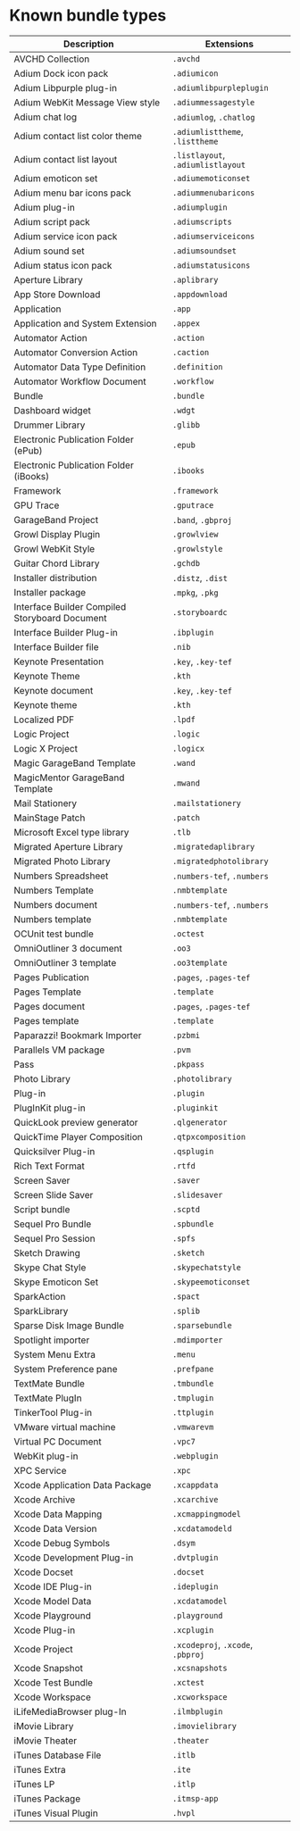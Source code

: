 # Known bundle types #

Description                                     | Extensions                        
----------------------------------------------- | ----------------------------------
AVCHD Collection                                | `.avchd`                          
Adium Dock icon pack                            | `.adiumicon`                      
Adium Libpurple plug-in                         | `.adiumlibpurpleplugin`           
Adium WebKit Message View style                 | `.adiummessagestyle`              
Adium chat log                                  | `.adiumlog`, `.chatlog`           
Adium contact list color theme                  | `.adiumlisttheme`, `.listtheme`   
Adium contact list layout                       | `.listlayout`, `.adiumlistlayout` 
Adium emoticon set                              | `.adiumemoticonset`               
Adium menu bar icons pack                       | `.adiummenubaricons`              
Adium plug-in                                   | `.adiumplugin`                    
Adium script pack                               | `.adiumscripts`                   
Adium service icon pack                         | `.adiumserviceicons`              
Adium sound set                                 | `.adiumsoundset`                  
Adium status icon pack                          | `.adiumstatusicons`               
Aperture Library                                | `.aplibrary`                      
App Store Download                              | `.appdownload`                    
Application                                     | `.app`                            
Application and System Extension                | `.appex`                          
Automator Action                                | `.action`                         
Automator Conversion Action                     | `.caction`                        
Automator Data Type Definition                  | `.definition`                     
Automator Workflow Document                     | `.workflow`                       
Bundle                                          | `.bundle`                         
Dashboard widget                                | `.wdgt`                           
Drummer Library                                 | `.glibb`                          
Electronic Publication Folder (ePub)            | `.epub`                           
Electronic Publication Folder (iBooks)          | `.ibooks`                         
Framework                                       | `.framework`                      
GPU Trace                                       | `.gputrace`                       
GarageBand Project                              | `.band`, `.gbproj`                
Growl Display Plugin                            | `.growlview`                      
Growl WebKit Style                              | `.growlstyle`                     
Guitar Chord Library                            | `.gchdb`                          
Installer distribution                          | `.distz`, `.dist`                 
Installer package                               | `.mpkg`, `.pkg`                   
Interface Builder Compiled Storyboard Document  | `.storyboardc`                    
Interface Builder Plug-in                       | `.ibplugin`                       
Interface Builder file                          | `.nib`                            
Keynote Presentation                            | `.key`, `.key-tef`                
Keynote Theme                                   | `.kth`                            
Keynote document                                | `.key`, `.key-tef`                
Keynote theme                                   | `.kth`                            
Localized PDF                                   | `.lpdf`                           
Logic Project                                   | `.logic`                          
Logic X Project                                 | `.logicx`                         
Magic GarageBand Template                       | `.wand`                           
MagicMentor GarageBand Template                 | `.mwand`                          
Mail Stationery                                 | `.mailstationery`                 
MainStage Patch                                 | `.patch`                          
Microsoft Excel type library                    | `.tlb`                            
Migrated Aperture Library                       | `.migratedaplibrary`              
Migrated Photo Library                          | `.migratedphotolibrary`           
Numbers Spreadsheet                             | `.numbers-tef`, `.numbers`        
Numbers Template                                | `.nmbtemplate`                    
Numbers document                                | `.numbers-tef`, `.numbers`        
Numbers template                                | `.nmbtemplate`                    
OCUnit test bundle                              | `.octest`                         
OmniOutliner 3 document                         | `.oo3`                            
OmniOutliner 3 template                         | `.oo3template`                    
Pages Publication                               | `.pages`, `.pages-tef`            
Pages Template                                  | `.template`                       
Pages document                                  | `.pages`, `.pages-tef`            
Pages template                                  | `.template`                       
Paparazzi! Bookmark Importer                    | `.pzbmi`                          
Parallels VM package                            | `.pvm`                            
Pass                                            | `.pkpass`                         
Photo Library                                   | `.photolibrary`                   
Plug-in                                         | `.plugin`                         
PlugInKit plug-in                               | `.pluginkit`                      
QuickLook preview generator                     | `.qlgenerator`                    
QuickTime Player Composition                    | `.qtpxcomposition`                
Quicksilver Plug-in                             | `.qsplugin`                       
Rich Text Format                                | `.rtfd`                           
Screen Saver                                    | `.saver`                          
Screen Slide Saver                              | `.slidesaver`                     
Script bundle                                   | `.scptd`                          
Sequel Pro Bundle                               | `.spbundle`                       
Sequel Pro Session                              | `.spfs`                           
Sketch Drawing                                  | `.sketch`                         
Skype Chat Style                                | `.skypechatstyle`                 
Skype Emoticon Set                              | `.skypeemoticonset`               
SparkAction                                     | `.spact`                          
SparkLibrary                                    | `.splib`                          
Sparse Disk Image Bundle                        | `.sparsebundle`                   
Spotlight importer                              | `.mdimporter`                     
System Menu Extra                               | `.menu`                           
System Preference pane                          | `.prefpane`                       
TextMate Bundle                                 | `.tmbundle`                       
TextMate PlugIn                                 | `.tmplugin`                       
TinkerTool Plug-in                              | `.ttplugin`                       
VMware virtual machine                          | `.vmwarevm`                       
Virtual PC Document                             | `.vpc7`                           
WebKit plug-in                                  | `.webplugin`                      
XPC Service                                     | `.xpc`                            
Xcode Application Data Package                  | `.xcappdata`                      
Xcode Archive                                   | `.xcarchive`                      
Xcode Data Mapping                              | `.xcmappingmodel`                 
Xcode Data Version                              | `.xcdatamodeld`                   
Xcode Debug Symbols                             | `.dsym`                           
Xcode Development Plug-in                       | `.dvtplugin`                      
Xcode Docset                                    | `.docset`                         
Xcode IDE Plug-in                               | `.ideplugin`                      
Xcode Model Data                                | `.xcdatamodel`                    
Xcode Playground                                | `.playground`                     
Xcode Plug-in                                   | `.xcplugin`                       
Xcode Project                                   | `.xcodeproj`, `.xcode`, `.pbproj` 
Xcode Snapshot                                  | `.xcsnapshots`                    
Xcode Test Bundle                               | `.xctest`                         
Xcode Workspace                                 | `.xcworkspace`                    
iLifeMediaBrowser plug-In                       | `.ilmbplugin`                     
iMovie Library                                  | `.imovielibrary`                  
iMovie Theater                                  | `.theater`                        
iTunes Database File                            | `.itlb`                           
iTunes Extra                                    | `.ite`                            
iTunes LP                                       | `.itlp`                           
iTunes Package                                  | `.itmsp-app`                      
iTunes Visual Plugin                            | `.hvpl`                           
